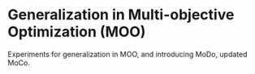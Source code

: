# Generalization in Multi-objective Optimization (MOO)

Experiments for generalization in MOO, and introducing MoDo, updated MoCo.
